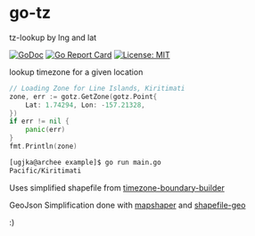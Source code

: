 # go-tz

tz-lookup by lng and lat

[![GoDoc](https://godoc.org/github.com/ugjka/go-tz?status.svg)](https://godoc.org/github.com/ugjka/go-tz)
[![Go Report Card](https://goreportcard.com/badge/github.com/ugjka/go-tz)](https://goreportcard.com/report/github.com/ugjka/go-tz)
[![License: MIT](https://img.shields.io/badge/License-MIT-yellow.svg)](https://opensource.org/licenses/MIT)

lookup timezone for a given location

```go
// Loading Zone for Line Islands, Kiritimati
zone, err := gotz.GetZone(gotz.Point{
    Lat: 1.74294, Lon: -157.21328,
})
if err != nil {
    panic(err)
}
fmt.Println(zone)
```

```bash
[ugjka@archee example]$ go run main.go
Pacific/Kiritimati
```

Uses simplified shapefile from [timezone-boundary-builder](https://github.com/evansiroky/timezone-boundary-builder/)

GeoJson Simplification done with [mapshaper](http://mapshaper.org/) and [shapefile-geo](https://github.com/foursquare/shapefile-geo)

:)
